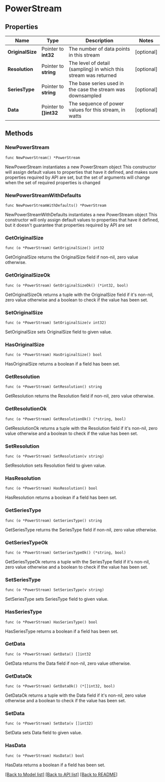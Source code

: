 # PowerStream

## Properties

Name | Type | Description | Notes
------------ | ------------- | ------------- | -------------
**OriginalSize** | Pointer to **int32** | The number of data points in this stream | [optional] 
**Resolution** | Pointer to **string** | The level of detail (sampling) in which this stream was returned | [optional] 
**SeriesType** | Pointer to **string** | The base series used in the case the stream was downsampled | [optional] 
**Data** | Pointer to **[]int32** | The sequence of power values for this stream, in watts | [optional] 

## Methods

### NewPowerStream

`func NewPowerStream() *PowerStream`

NewPowerStream instantiates a new PowerStream object
This constructor will assign default values to properties that have it defined,
and makes sure properties required by API are set, but the set of arguments
will change when the set of required properties is changed

### NewPowerStreamWithDefaults

`func NewPowerStreamWithDefaults() *PowerStream`

NewPowerStreamWithDefaults instantiates a new PowerStream object
This constructor will only assign default values to properties that have it defined,
but it doesn't guarantee that properties required by API are set

### GetOriginalSize

`func (o *PowerStream) GetOriginalSize() int32`

GetOriginalSize returns the OriginalSize field if non-nil, zero value otherwise.

### GetOriginalSizeOk

`func (o *PowerStream) GetOriginalSizeOk() (*int32, bool)`

GetOriginalSizeOk returns a tuple with the OriginalSize field if it's non-nil, zero value otherwise
and a boolean to check if the value has been set.

### SetOriginalSize

`func (o *PowerStream) SetOriginalSize(v int32)`

SetOriginalSize sets OriginalSize field to given value.

### HasOriginalSize

`func (o *PowerStream) HasOriginalSize() bool`

HasOriginalSize returns a boolean if a field has been set.

### GetResolution

`func (o *PowerStream) GetResolution() string`

GetResolution returns the Resolution field if non-nil, zero value otherwise.

### GetResolutionOk

`func (o *PowerStream) GetResolutionOk() (*string, bool)`

GetResolutionOk returns a tuple with the Resolution field if it's non-nil, zero value otherwise
and a boolean to check if the value has been set.

### SetResolution

`func (o *PowerStream) SetResolution(v string)`

SetResolution sets Resolution field to given value.

### HasResolution

`func (o *PowerStream) HasResolution() bool`

HasResolution returns a boolean if a field has been set.

### GetSeriesType

`func (o *PowerStream) GetSeriesType() string`

GetSeriesType returns the SeriesType field if non-nil, zero value otherwise.

### GetSeriesTypeOk

`func (o *PowerStream) GetSeriesTypeOk() (*string, bool)`

GetSeriesTypeOk returns a tuple with the SeriesType field if it's non-nil, zero value otherwise
and a boolean to check if the value has been set.

### SetSeriesType

`func (o *PowerStream) SetSeriesType(v string)`

SetSeriesType sets SeriesType field to given value.

### HasSeriesType

`func (o *PowerStream) HasSeriesType() bool`

HasSeriesType returns a boolean if a field has been set.

### GetData

`func (o *PowerStream) GetData() []int32`

GetData returns the Data field if non-nil, zero value otherwise.

### GetDataOk

`func (o *PowerStream) GetDataOk() (*[]int32, bool)`

GetDataOk returns a tuple with the Data field if it's non-nil, zero value otherwise
and a boolean to check if the value has been set.

### SetData

`func (o *PowerStream) SetData(v []int32)`

SetData sets Data field to given value.

### HasData

`func (o *PowerStream) HasData() bool`

HasData returns a boolean if a field has been set.


[[Back to Model list]](../README.md#documentation-for-models) [[Back to API list]](../README.md#documentation-for-api-endpoints) [[Back to README]](../README.md)


